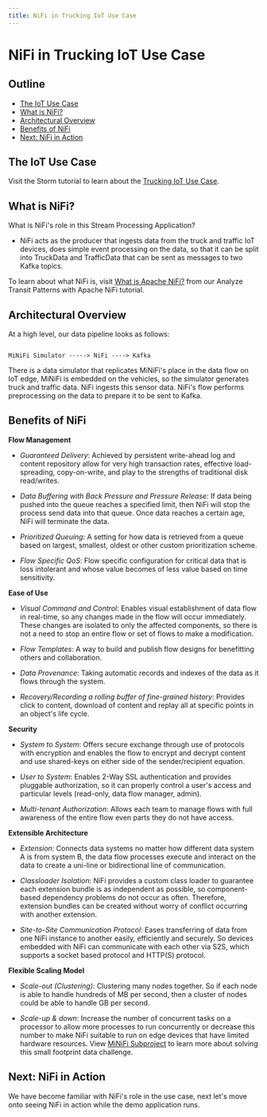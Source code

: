 ```yaml
---
title: NiFi in Trucking IoT Use Case
---
```


# NiFi in Trucking IoT Use Case

## Outline

- [The IoT Use Case](#the-iot-use-case)
- [What is NiFi?](#what-is-nifi)
- [Architectural Overview](#architectural-overview)
- [Benefits of NiFi](#benefits-of-nifi)
- [Next: NiFi in Action](#next-nifi-in-action)

## The IoT Use Case

Visit the Storm tutorial to learn about the [Trucking IoT Use Case](https://hortonworks.com/tutorial/storm-in-trucking-iot/section/1/#the-iot-use-case).

## What is NiFi?

What is NiFi's role in this Stream Processing Application?

- NiFi acts as the producer that ingests data from the truck and traffic IoT devices, does simple event processing on the data, so that it can be split into TruckData and TrafficData that can be sent as messages to two Kafka topics.

To learn about what NiFi is, visit [What is Apache NiFi?](https://hortonworks.com/tutorial/analyze-transit-patterns-with-apache-nifi/section/1/#what-is-apache-nifi) from our Analyze Transit Patterns with Apache NiFi tutorial.

## Architectural Overview

At a high level, our data pipeline looks as follows:

~~~ text

MiNiFi Simulator -----> NiFi ----> Kafka

~~~

There is a data simulator that replicates MiNiFi's place in the data flow on IoT edge, MiNiFi is embedded on the vehicles, so the simulator generates truck and traffic data. NiFi ingests this sensor data. NiFi's flow performs preprocessing on the data to prepare it to be sent to Kafka.

## Benefits of NiFi

**Flow Management**

- _Guaranteed Delivery_: Achieved by persistent write-ahead log and content repository allow for very high transaction rates, effective load-spreading, copy-on-write, and play to the strengths of traditional disk read/writes.

- _Data Buffering with Back Pressure and Pressure Release_: If data being pushed into the queue reaches a specified limit, then NiFi will stop the process send data into that queue. Once data reaches a certain age, NiFi will terminate the data.

- _Prioritized Queuing_: A setting for how data is retrieved from a queue based on largest, smallest, oldest or other custom prioritization scheme.

- _Flow Specific QoS_: Flow specific configuration for critical data that is loss intolerant and whose value becomes of less value based on time sensitivity.

**Ease of Use**

- _Visual Command and Control_: Enables visual establishment of data flow in real-time, so any changes made in the flow will occur immediately. These changes are isolated to only the affected components, so there is not a need to stop an entire flow or set of flows to make a modification.

- _Flow Templates_: A way to build and publish flow designs for benefitting others and collaboration.

- _Data Provenance_: Taking automatic records and indexes of the data as it flows through the system.

- _Recovery/Recording a rolling buffer of fine-grained history_: Provides click to content, download of content and replay all at specific points in an object's life cycle.

**Security**

- _System to System_: Offers secure exchange through use of protocols with encryption and enables the flow to encrypt and decrypt content and use shared-keys on either side of the sender/recipient equation.

- _User to System_: Enables 2-Way SSL authentication and provides pluggable authorization, so it can properly control a user's access and particular levels (read-only, data flow manager, admin).

- _Multi-tenant Authorization_: Allows each team to manage flows with full awareness of the entire flow even parts they do not have access.

**Extensible Architecture**

- _Extension_:  Connects data systems no matter how different data system A is from system B, the data flow processes execute and interact on the data to create a uni-line or bidirectional line of communication.

- _Classloader Isolation_: NiFi provides a custom class loader to guarantee each extension bundle is as independent as possible, so component-based dependency problems do not occur as often. Therefore, extension bundles can be created without worry of conflict occurring with another extension.

- _Site-to-Site Communication Protocol_: Eases transferring of data from one NiFi instance to another easily, efficiently and securely. So devices embedded with NiFi can communicate with each other via S2S, which supports a socket based protocol and HTTP(S) protocol.

**Flexible Scaling Model**

- _Scale-out (Clustering)_: Clustering many nodes together. So if each node is able to handle hundreds of MB per second, then a cluster of nodes could be able to handle GB per second.

- _Scale-up & down_: Increase the number of concurrent tasks on a processor to allow more processes to run concurrently or decrease this number to make NiFi suitable to run on edge devices that have limited hardware resources. View [MiNiFi Subproject](https://cwiki.apache.org/confluence/display/MINIFI) to learn more about solving this small footprint data challenge.

## Next: NiFi in Action

We have become familiar with NiFi's role in the use case, next let's move onto seeing NiFi in action while the demo application runs.
